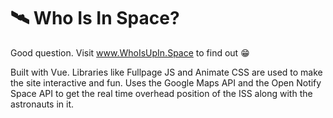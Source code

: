 # 🛰️ Who Is In Space?

Good question. Visit www.WhoIsUpIn.Space to find out 😁

Built with Vue. Libraries like Fullpage JS and Animate CSS are used to make the site interactive and fun. Uses the Google Maps API and the Open Notify Space API to get the real time overhead position of the ISS along with the astronauts in it.

